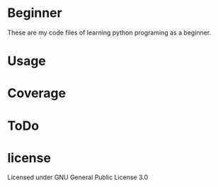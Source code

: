 # Beginner
These are my code files of learning python programing as a beginner.
# Usage

# Coverage
# ToDo
# license
Licensed under GNU General Public License 3.0
